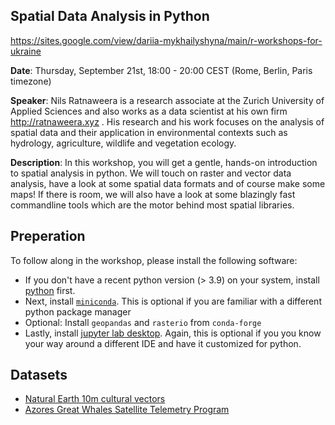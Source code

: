 ## Spatial Data Analysis in Python 

https://sites.google.com/view/dariia-mykhailyshyna/main/r-workshops-for-ukraine

**Date**: Thursday, September 21st, 18:00 - 20:00 CEST (Rome, Berlin, Paris timezone)

**Speaker**: Nils Ratnaweera is a research associate at the Zurich University of Applied Sciences and also works as a data scientist at his own firm http://ratnaweera.xyz . His research and his work focuses on the analysis of spatial data and their application in environmental contexts such as hydrology, agriculture, wildlife and vegetation ecology.

**Description**: In this workshop, you will get a gentle, hands-on introduction to spatial analysis in python. We will touch on raster and vector data analysis, have a look at some spatial data formats and of course make some maps! If there is room, we will also have a look at some blazingly fast commandline tools which are the motor behind most spatial libraries.

## Preperation

To follow along in the workshop, please install the following software:

- If you don't have a recent python version (> 3.9) on your system, install [python](https://www.python.org/downloads/) first.
- Next, install [`miniconda`](https://docs.conda.io/projects/miniconda/en/latest/miniconda-install.html). This is optional if you are familiar with a different python package manager
- Optional: Install `geopandas` and `rasterio` from `conda-forge`
- Lastly, install [jupyter lab desktop](https://github.com/jupyterlab/jupyterlab-desktop#installation). Again, this is optional if you you know your way around a different IDE and have it customized for python.


## Datasets

- [Natural Earth 10m cultural vectors](https://www.naturalearthdata.com/downloads/10m-cultural-vectors/)
- [ Azores Great Whales Satellite Telemetry Program](https://filesender.switch.ch/filesender2/?s=download&token=408818fd-e401-43b3-a71b-e7eb0882f52c)
